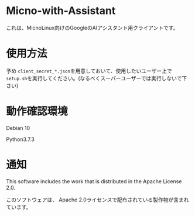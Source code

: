 # Micno-with-Assistant
これは、MicnoLinux向けのGoogleのAIアシスタント用クライアントです。

# 使用方法
予め `client_secret_*.json`を用意しておいて、使用したいユーザー上で`setup.sh`を実行してください。(なるべくスーパーユーザーでは実行しないで下さい)

# 動作確認環境
Debian 10

Python3.7.3

# 通知
This software includes the work that is distributed in the Apache License 2.0.

このソフトウェアは、 Apache 2.0ライセンスで配布されている製作物が含まれています。
